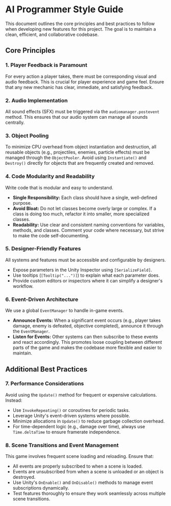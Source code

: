 # AI Programmer Style Guide

This document outlines the core principles and best practices to follow when developing new features for this project. The goal is to maintain a clean, efficient, and collaborative codebase.

## Core Principles

### 1. Player Feedback is Paramount
For every action a player takes, there must be corresponding visual and audio feedback. This is crucial for player experience and game feel. Ensure that any new mechanic has clear, immediate, and satisfying feedback.

### 2. Audio Implementation
All sound effects (SFX) must be triggered via the `audiomanager.postevent` method. This ensures that our audio system can manage all sounds centrally.

### 3. Object Pooling
To minimize CPU overhead from object instantiation and destruction, all reusable objects (e.g., projectiles, enemies, particle effects) must be managed through the `ObjectPooler`. Avoid using `Instantiate()` and `Destroy()` directly for objects that are frequently created and removed.

### 4. Code Modularity and Readability
Write code that is modular and easy to understand.
-   **Single Responsibility:** Each class should have a single, well-defined purpose.
-   **Avoid Bloat:** Do not let classes become overly large or complex. If a class is doing too much, refactor it into smaller, more specialized classes.
-   **Readability:** Use clear and consistent naming conventions for variables, methods, and classes. Comment your code where necessary, but strive to make the code self-documenting.

### 5. Designer-Friendly Features
All systems and features must be accessible and configurable by designers.
-   Expose parameters in the Unity Inspector using `[SerializeField]`.
-   Use tooltips (`[Tooltip("...")]`) to explain what each parameter does.
-   Provide custom editors or inspectors where it can simplify a designer's workflow.

### 6. Event-Driven Architecture
We use a global `EventManager` to handle in-game events.
-   **Announce Events:** When a significant event occurs (e.g., player takes damage, enemy is defeated, objective completed), announce it through the `EventManager`.
-   **Listen for Events:** Other systems can then subscribe to these events and react accordingly. This promotes loose coupling between different parts of the game and makes the codebase more flexible and easier to maintain.

## Additional Best Practices

### 7. Performance Considerations
Avoid using the `Update()` method for frequent or expensive calculations. Instead:
- Use `InvokeRepeating()` or coroutines for periodic tasks.
- Leverage Unity's event-driven systems where possible.
- Minimize allocations in `Update()` to reduce garbage collection overhead.
- For time-dependent logic (e.g., damage over time), always use `Time.deltaTime` to ensure framerate independence.

### 8. Scene Transitions and Event Management
This game involves frequent scene loading and reloading. Ensure that:
- All events are properly subscribed to when a scene is loaded.
- Events are unsubscribed from when a scene is unloaded or an object is destroyed.
- Use Unity's `OnEnable()` and `OnDisable()` methods to manage event subscriptions dynamically.
- Test features thoroughly to ensure they work seamlessly across multiple scene transitions.
